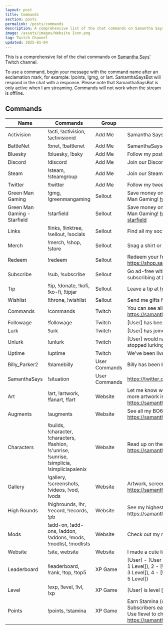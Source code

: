 ```yaml
---
layout: post
title: Commands
section: posts
permalink: /posts/commands
description: A comprehensive list of the chat commands on Samantha Says' Twitch channel.
image: /assets/images/Website Icon.png
tag: Twitch Channel
updated: 2025-01-04
---
```


This is a comprehensive list of the chat commands on <a href="https://www.twitch.tv/samanthasays">Samantha Says'</a> Twitch channel.

To use a command, begin your message with the command name after an exclamation mark, for example: !points, !gmg, or !art. SamanthaSaysBot will respond in the chat with a response. Please note that SamanthaSaysBot is only active when I am streaming. Commands will not work when the stream is offline.

<h2>Commands</h2>

<table class="modlist">
    <thead>
    <tr>
        <th class="order order-inactive">Name</th>
        <th class="order order-inactive">Commands</th>
        <th class="order order-active">Group</th>
        <th>Description</th>
    </tr>
    </thead>
    <tbody>
    <tr>
        <td>Activision</td>
        <td>!acti, !activision, !activisionid</td>
        <td>Add Me</td>
        <td>Samantha Says#4207175</td>
    </tr>
    <tr>
        <td>BattleNet</td>
        <td>!bnet, !battlenet</td>
        <td>Add Me</td>
        <td>SamanthaSays#2151</td>
    </tr>
    <tr>
        <td>Bluesky</td>
        <td>!bluesky, !bsky</td>
        <td>Add Me</td>
        <td>Follow my posts at <a href="https://bsky.samanthasays.net" target="_blank">https://bsky.samanthasays.net</a></td>
    <tr>
        <td>Discord</td>
        <td>!discord</td>
        <td>Add Me</td>
        <td>Join our Discord community at <a href="https://discord.samanthasays.net" target="_blank">https://discord.samanthasays.net</a></td>
    </tr>
    <tr>
        <td>Steam</td>
        <td>!steam, !steamgroup</td>
        <td>Add Me</td>
        <td>Join our Steam group at <a href="https://steam.samanthasays.net" target="_blank">https://steam.samanthasays.net</a></td>
    </tr>
    <tr>
        <td>Twitter</td>
        <td>!twitter</td>
        <td>Add Me</td>
        <td>Follow my tweets at <a href="http://twitter.samanthasays.net" target="_blank">http://twitter.samanthasays.net</a></td>
    </tr>
    <tr>
        <td>Green Man Gaming</td>
        <td>!gmg, !greenmangaming</td>
        <td>Sellout</td>
        <td>Save money on games and support the channel over at Green Man Gaming! <a href="https://gmg.samanthasays.net" target="_blank">https://gmg.samanthasays.net</a></td>
    </tr>
    <tr>
        <td>Green Man Gaming - Starfield</td>
        <td>!starfield</td>
        <td>Sellout</td>
        <td>Save money on Starfield and support the channel through Green Man Gaming! <a href="https://greenmangaming.sjv.io/samanthasays-starfield" target="_blank">https://greenmangaming.sjv.io/samanthasays-starfield</a></td>
    </tr>
    <tr>
        <td>Links</td>
        <td>!links, !linktree, !sellout, !socials</td>
        <td>Sellout</td>
        <td>Find all my socials and more at <a href="https://samanthasays.net/about" target="_blank">https://samanthasays.net/about</a></td>
    </tr>
    <tr>
        <td>Merch</td>
        <td>!merch, !shop, !store</td>
        <td>Sellout</td>
        <td>Snag a shirt or a sticker at <a href="https://shop.samanthasays.net/" target="_blank">https://shop.samanthasays.net/</a></td>
    </tr>
    <tr>
        <td>Redeem</td>
        <td>!redeem</td>
        <td>Sellout</td>
        <td>Redeem your free gift here! <a href="https://shop.samanthasays.net/redeem" target="_blank">https://shop.samanthasays.net/redeem</a></td>
    </tr>
    <tr>
        <td>Subscribe</td>
        <td>!sub, !subscribe</td>
        <td>Sellout</td>
        <td>Go ad-free with up to 24 emotes and a shop discount by subscribing at <a href="https://sub.samanthasays.net" target="_blank">https://sub.samanthasays.net</a></td>
    </tr>
    <tr>
        <td>Tip</td>
        <td>!tip, !donate, !kofi, !ko-fi, !tipjar</td>
        <td>Sellout</td>
        <td>Leave a tip at <a href="https://tip.samanthasays.net" target="_blank">https://tip.samanthasays.net</a></td>
    </tr>
    <tr>
        <td>Wishlist</td>
        <td>!throne, !wishlist</td>
        <td>Sellout</td>
        <td>Send me gifts from my wishlist at <a href="https://throne.samanthasays.net" target="_blank">https://throne.samanthasays.net</a></td>
    </tr>
    <tr>
        <td>Commands</td>
        <td>!commands</td>
        <td>Twitch</td>
        <td>You can see all available chat commands at <a href="https://samanthasays.net/posts/commands" target="_blank">https://samanthasays.net/posts/commands</a>
    </td>
    <tr>
        <td>Followage</td>
        <td>!followage</td>
        <td>Twitch</td>
        <td>[User] has been following for [time].</td>
    </tr>
    <tr>
        <td>Lurk</td>
        <td>!lurk</td>
        <td>Twitch</td>
        <td>[User] has joined the others in the lurk zone.</td>
    </tr>
    <tr>
        <td>Unlurk</td>
        <td>!unlurk</td>
        <td>Twitch</td>
        <td>[User] would rather use this command to tell you that they have stopped lurking than just start talking normally.</td>
    </tr>
    <tr>
        <td>Uptime</td>
        <td>!uptime</td>
        <td>Twitch</td>
        <td>We've been live for [uptime].</td>
    </tr>
    <tr>
        <td>Billy_Parker2</td>
        <td>!blamebilly</td>
        <td>User Commands</td>
        <td>Billy has been blamed [x] times.</td>
    </tr>
    <tr>
        <td>SamanthaSays</td>
        <td>!situation</td>
        <td>User Commands</td>
        <td><a href="https://twitter.com/simpsons_vids/status/767818426555461632" target="_blank">https://twitter.com/simpsons_vids/status/767818426555461632</a></td>
    </tr>
    <tr>
        <td>Art</td>
        <td>!art, !artwork, !fanart, !fart</td>
        <td>Website</td>
        <td>Let me know what you've made on Twitter and Discord! Some more artwork is over at the gallery. <a href="https://samanthasays.net/gallery" target="_blank">https://samanthasays.net/gallery</a></td>
    </tr>
    <tr>
        <td>Augments</td>
        <td>!augments</td>
        <td>Website</td>
        <td>See all my BO6 Augments here! <a href="https://samanthasays.net/posts/bo6_augments" target="_blank">https://samanthasays.net/posts/bo6_augments</a></td>
    </tr>
    <tr>
        <td>Characters</td>
        <td>!builds, !character, !characters, !fashion, !s'unrise, !sunrise, !simplicia, !simpliciapalenix</td>
        <td>Website</td>
        <td>Read up on the lore, builds, and fashion of my characters! <a href="https://samanthasays.net/characters" target="_blank">https://samanthasays.net/characters</a></td>
    </tr>
    <tr>
        <td>Gallery</td>
        <td>!gallery, !screenshots, !videos, !vod, !vods</td>
        <td>Website</td>
        <td>Artwork, screenshots, VODs and more over at the gallery! <a href="https://samanthasays.net/gallery" target="_blank">https://samanthasays.net/gallery</a></td>
    </tr>
    <tr>
        <td>High Rounds</td>
        <td>!highrounds, !hr, !record, !records, !pb</td>
        <td>Website</td>
        <td>See my highest rounds across games here! <a href="https://samanthasays.net/posts/high%20rounds" target="_blank">https://samanthasays.net/posts/high%20rounds</a></td>
    </tr>
    <tr>
        <td>Mods</td>
        <td>!add-on, !add-ons, !addon, !addons, !mods, !modlist, !modlists</td>
        <td>Website</td>
        <td>Check out my mod lists here! <a href="https://samanthasays.net/mods" target="_blank">https://samanthasays.net/mods</a></td>
    </tr>
    <tr>
        <td>Website</td>
        <td>!site, website</td>
        <td>Website</td>
        <td>I made a cute little website over at <a href="https://samanthasays.net/" target="_blank">https://samanthasays.net/</a></td>
    </tr>
    <tr>
        <td>Leaderboard</td>
        <td>!leaderboard, !rank, !top, !top5</td>
        <td>XP Game</td>
        <td>[User] - [User Rank] ([User Level]). Top 5: 1 - [User 1] (lvl [User 1 Level]), 2 - [User 2] (lvl [User 2 Level]), 3 - [User 3] (lvl [User 3 Level]), 4 - [User 4] (lvl [User 4 Level]), 5 - [User 5] (lvl [User 5 Level])</td>
    </tr>
    <tr>
        <td>Level</td>
        <td>!exp, !level, !lvl, !xp</td>
        <td>XP Game</td>
        <td>[User] is level [x] ([x] XP) and needs [x] XP to level up.</td>
    </tr>
    <tr>
        <td>Points</td>
        <td>!points, !stamina</td>
        <td>XP Game</td>
        <td>Earn Stamina (channel points) by watching the stream. Subscribers earn bonus Stamina. Spending Stamina earns XP! Use !level to check your level. <a href="https://samanthasaysnet/posts/channel%20points" target="_blank">https://samanthasaysnet/posts/channel%20points</a></td>
    </tr>
    <!--</tbody>
</table>-->

<script src="/assets/js/tableSort.js"></script>
